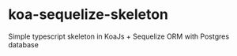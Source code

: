 # koa-sequelize-skeleton
Simple typescript skeleton in KoaJs + Sequelize ORM with Postgres database
